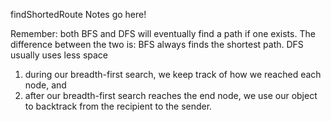 findShortedRoute Notes go here!

Remember: both BFS and DFS will eventually find a path if one exists. The difference between the two is:
BFS always finds the shortest path.
DFS usually uses less space

1. during our breadth-first search, we keep track of how we reached each node, and
2. after our breadth-first search reaches the end node, we use our object to backtrack from the recipient to the sender.
